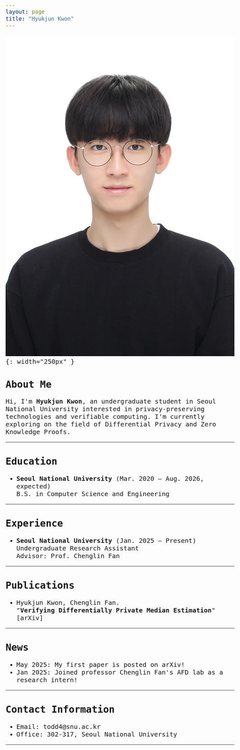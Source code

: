 ```yaml
---
layout: page
title: "Hyukjun Kwon"
---
```


<link href="https://fonts.googleapis.com/css2?family=Ubuntu+Mono&display=swap" rel="stylesheet">

<style>
body {
  font-family: 'Ubuntu Mono', monospace;
  font-size: 125%;
}

a {
  text-decoration: none;
}

.w {
  max-width: 900px;
}
</style>

![profile](assets/Hyukjun_Kwon.jpg){: width="250px" }

## About Me

Hi, I'm **Hyukjun Kwon**, an undergraduate student in Seoul National University interested in privacy-preserving technologies and verifiable computing.
I'm currently exploring on the field of Differential Privacy and Zero Knowledge Proofs.

---

## Education

- **Seoul National University** (Mar. 2020 – Aug. 2026, expected)  
  B.S. in Computer Science and Engineering

---

## Experience

- **Seoul National University** (Jan. 2025 – Present)  
  Undergraduate Research Assistant  
  Advisor: Prof. [Chenglin Fan](https://sites.google.com/site/chenglinfanresearch/welcome-to-chenglin-fans-webpage)

---

## Publications

- Hyukjun Kwon, Chenglin Fan.  
  "**Verifying Differentially Private Median Estimation**"  
  [[arXiv]](https://arxiv.org/abs/2505.16246#)

---

## News

- May 2025: My first paper is posted on arXiv!
- Jan 2025: Joined professor [Chenglin Fan](https://sites.google.com/site/chenglinfanresearch/welcome-to-chenglin-fans-webpage)'s [AFD lab](https://sites.google.com/snu.ac.kr/afdlab/news?authuser=0) as a research intern!

---

## Contact Information

- Email: todd4@snu.ac.kr
- Office: 302-317, Seoul National University

---
